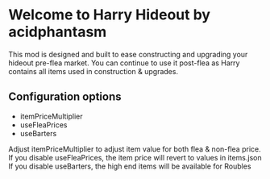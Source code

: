 # Welcome to Harry Hideout by acidphantasm

This mod is designed and built to ease constructing and upgrading your hideout pre-flea market. You can continue to use it post-flea as Harry contains all items used in construction & upgrades.

## **Configuration options**

- itemPriceMultiplier
- useFleaPrices
- useBarters

Adjust itemPriceMultiplier to adjust item value for both flea & non-flea price.
If you disable useFleaPrices, the item price will revert to values in items.json
If you disable useBarters, the high end items will be available for Roubles